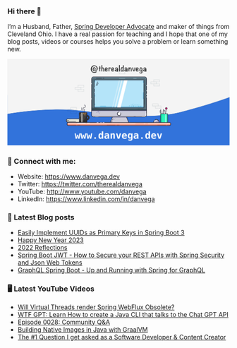 ### Hi there 👋

I’m a Husband, Father, [Spring Developer Advocate](https://tanzu.vmware.com/developer/advocates/) and maker of things from Cleveland Ohio. I have a real passion for teaching and I hope that one of my blog posts, videos or courses helps you solve a problem or learn something new.

![Profile Header](./github_profile_header.png)

### 🤝 Connect with me:

- Website: https://www.danvega.dev
- Twitter: https://twitter.com/therealdanvega
- YouTube: http://www.youtube.com/danvega
- LinkedIn: https://www.linkedin.com/in/danvega

### 📝 Latest Blog posts

<!-- BLOG-POST-LIST:START -->
- [Easily Implement UUIDs as Primary Keys in Spring Boot 3](https://www.danvega.dev/blog/2023/01/27/jakarta-ee-10-uuid)
- [Happy New Year 2023](https://www.danvega.dev/blog/2023/01/01/happy-new-year-2023)
- [2022 Reflections](https://www.danvega.dev/blog/2022/12/29/2022-reflections)
- [Spring Boot JWT - How to Secure your REST APIs with Spring Security and Json Web Tokens](https://www.danvega.dev/blog/2022/09/06/spring-security-jwt)
- [GraphQL Spring Boot - Up and Running with Spring for GraphQL](https://www.danvega.dev/blog/2022/05/17/spring-for-graphql)
<!-- BLOG-POST-LIST:END -->

### 🖥 Latest YouTube Videos

<!-- YOUTUBE:START -->
- [Will Virtual Threads render Spring WebFlux Obsolete?](https://www.youtube.com/watch?v=JZu94r1CTYI)
- [WTF GPT: Learn How to create a Java CLI that talks to the Chat GPT API](https://www.youtube.com/watch?v=6RXtDxapKX8)
- [Episode 0028: Community Q&amp;A](https://www.youtube.com/watch?v=iX8bMlR8Nsw)
- [Building Native Images in Java with GraalVM](https://www.youtube.com/watch?v=Rk4zfvVvRks)
- [The #1 Question I get asked as a Software Developer &amp; Content Creator](https://www.youtube.com/watch?v=g78is10FjF0)
<!-- YOUTUBE:END -->
